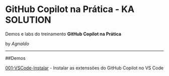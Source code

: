 # GitHub Copilot na Prática - KA SOLUTION  
Demos e labs do treinamento **GitHub Copilot na Prática**

by *Agnaldo*

---

##Demos

[001-VSCode-Instalar](001-VSCode-Instalar.md) - Instalar as extenssões do GitHub Copilot no VS Code
